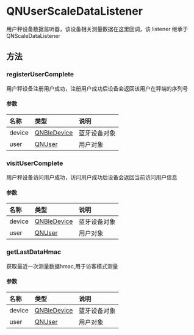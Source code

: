 # QNUserScaleDataListener

 用户秤设备数据监听器，该设备相关测量数据在这里回调，该 listener 继承于 QNScaleDataListener

## 方法

### registerUserComplete

用户秤设备注册用户成功，注册用户成功后设备会返回该用户在秤端的序列号

#### 参数

| 名称   | 类型                            | 说明         |
| :----- | :------------------------------ | :----------- |
| device | [QNBleDevice](./QNBleDevice.md) | 蓝牙设备对象 |
| user   | [QNUser](./QNUser.md)           | 用户对象     |

### visitUserComplete

用户秤设备访问用户成功，访问用户成功后设备会返回当前访问用户信息

#### 参数

| 名称   | 类型                            | 说明         |
| :----- | :------------------------------ | :----------- |
| device | [QNBleDevice](./QNBleDevice.md) | 蓝牙设备对象 |
| user   | [QNUser](./QNUser.md)           | 用户对象     |

### getLastDataHmac

获取最近一次测量数据hmac,用于访客模式测量

#### 参数

| 名称   | 类型                            | 说明         |
| :----- | :------------------------------ | :----------- |
| device | [QNBleDevice](./QNBleDevice.md) | 蓝牙设备对象 |
| user   | [QNUser](./QNUser.md)           | 用户对象     |
